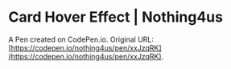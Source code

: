 # Card Hover Effect | Nothing4us

A Pen created on CodePen.io. Original URL: [https://codepen.io/nothing4us/pen/xxJzqRK](https://codepen.io/nothing4us/pen/xxJzqRK).

